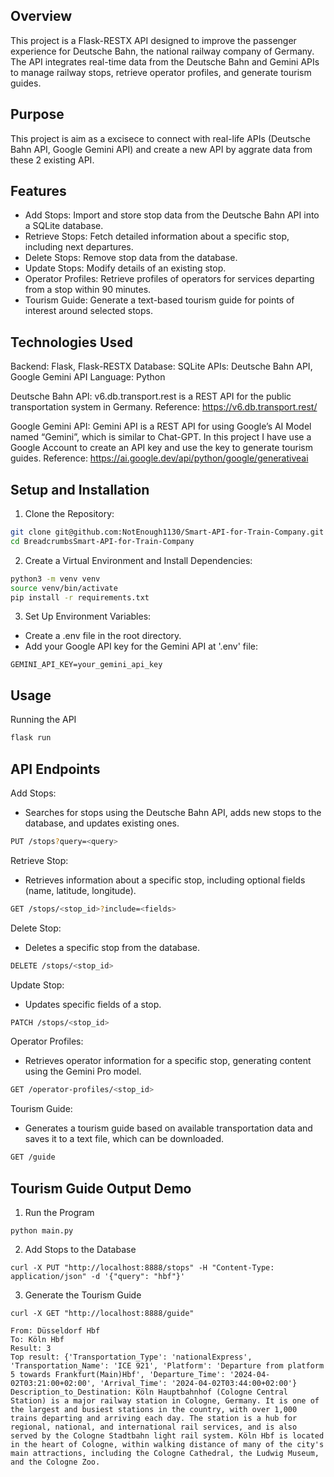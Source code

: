 ## Overview
This project is a Flask-RESTX API designed to improve the passenger experience for Deutsche Bahn, the national railway company of Germany. The API integrates real-time data from the Deutsche Bahn and Gemini APIs to manage railway stops, retrieve operator profiles, and generate tourism guides.

## Purpose
This project is aim as a excisece to connect with real-life APIs (Deutsche Bahn API, Google Gemini API) and create a new API by aggrate data from these 2 existing API.

## Features
- Add Stops: Import and store stop data from the Deutsche Bahn API into a SQLite database.
- Retrieve Stops: Fetch detailed information about a specific stop, including next departures.
- Delete Stops: Remove stop data from the database.
- Update Stops: Modify details of an existing stop.
- Operator Profiles: Retrieve profiles of operators for services departing from a stop within 90 minutes.
- Tourism Guide: Generate a text-based tourism guide for points of interest around selected stops.

## Technologies Used
Backend: Flask, Flask-RESTX
Database: SQLite
APIs: Deutsche Bahn API, Google Gemini API
Language: Python

Deutsche Bahn API: v6.db.transport.rest is a REST API for the public
transportation system in Germany. 
Reference: https://v6.db.transport.rest/

Google Gemini API: Gemini API is a REST API for using Google’s AI Model named
“Gemini”, which is similar to Chat-GPT. In this project I have 
use a Google Account to create an API key and use the key to generate tourism guides.
Reference: https://ai.google.dev/api/python/google/generativeai

## Setup and Installation
1. Clone the Repository:
```bash
git clone git@github.com:NotEnough1130/Smart-API-for-Train-Company.git
cd BreadcrumbsSmart-API-for-Train-Company
```
2. Create a Virtual Environment and Install Dependencies:
```bash
python3 -m venv venv
source venv/bin/activate
pip install -r requirements.txt
```
3. Set Up Environment Variables:
- Create a .env file in the root directory.
- Add your Google API key for the Gemini API at '.env' file:
```
GEMINI_API_KEY=your_gemini_api_key
```

## Usage
Running the API
```bash
flask run
```

## API Endpoints
Add Stops: 
- Searches for stops using the Deutsche Bahn API, adds new stops to the database, and updates existing ones.
```bash
PUT /stops?query=<query>
```
Retrieve Stop:
- Retrieves information about a specific stop, including optional fields (name, latitude, longitude).
```bash 
GET /stops/<stop_id>?include=<fields>
```
Delete Stop: 
- Deletes a specific stop from the database.
```bash
DELETE /stops/<stop_id>
```
Update Stop: 
- Updates specific fields of a stop.
```bash
PATCH /stops/<stop_id>
```
Operator Profiles: 
- Retrieves operator information for a specific stop, generating content using the Gemini Pro model.
```bash
GET /operator-profiles/<stop_id>
```
Tourism Guide: 
- Generates a tourism guide based on available transportation data and saves it to a text file, which can be downloaded.
```bash
GET /guide
```

## Tourism Guide Output Demo
1.  Run the Program
```
python main.py
```
2. Add Stops to the Database
```
curl -X PUT "http://localhost:8888/stops" -H "Content-Type: application/json" -d '{"query": "hbf"}'
```

3. Generate the Tourism Guide
```
curl -X GET "http://localhost:8888/guide"
```

```
From: Düsseldorf Hbf
To: Köln Hbf
Result: 3
Top result: {'Transportation_Type': 'nationalExpress', 'Transportation_Name': 'ICE 921', 'Platform': 'Departure from platform 5 towards Frankfurt(Main)Hbf', 'Departure_Time': '2024-04-02T03:21:00+02:00', 'Arrival_Time': '2024-04-02T03:44:00+02:00'}
Description_to_Destination: Köln Hauptbahnhof (Cologne Central Station) is a major railway station in Cologne, Germany. It is one of the largest and busiest stations in the country, with over 1,000 trains departing and arriving each day. The station is a hub for regional, national, and international rail services, and is also served by the Cologne Stadtbahn light rail system. Köln Hbf is located in the heart of Cologne, within walking distance of many of the city's main attractions, including the Cologne Cathedral, the Ludwig Museum, and the Cologne Zoo.
```

